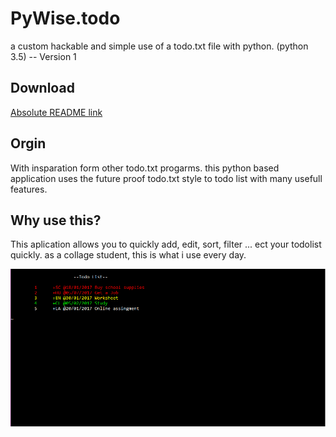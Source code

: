 # PyWise.todo
a custom hackable and simple use of a todo.txt file with python. (python 3.5) -- Version 1

## Download
[Absolute README link](https://github.com/samuellando/PyWise.todo/tree/master/Version/build%201.0)

## Orgin
With insparation form other todo.txt progarms. this python based application uses the future proof todo.txt style to todo list with many usefull features. 

## Why use this?
This aplication allows you to quickly add, edit, sort, filter ... ect your todolist quickly. as a collage student, this is what i use every day. 

![alt tag](https://github.com/samuellando/PyWise.todo/blob/master/Capture.PNG)
